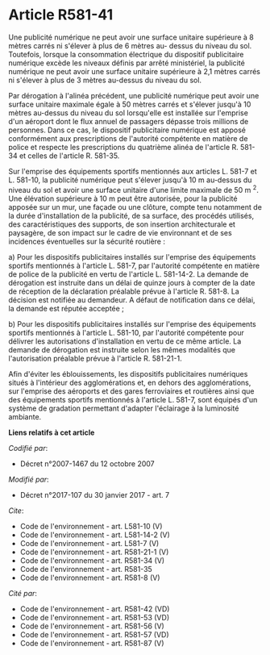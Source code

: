 # Article R581-41

Une publicité numérique ne peut avoir une surface unitaire supérieure à 8 mètres carrés ni s'élever à plus de 6 mètres au-
dessus du niveau du sol. Toutefois, lorsque la consommation électrique du dispositif publicitaire numérique excède les
niveaux définis par arrêté ministériel, la publicité numérique ne peut avoir une surface unitaire supérieure à 2,1 mètres
carrés ni s'élever à plus de 3 mètres au-dessus du niveau du sol. 

Par dérogation à l'alinéa précédent, une publicité numérique peut avoir une surface unitaire maximale égale à 50 mètres
carrés et s'élever jusqu'à 10 mètres au-dessus du niveau du sol lorsqu'elle est installée sur l'emprise d'un aéroport dont le
flux annuel de passagers dépasse trois millions de personnes. Dans ce cas, le dispositif publicitaire numérique est apposé
conformément aux prescriptions de l'autorité compétente en matière de police et respecte les prescriptions du quatrième
alinéa de l'article R. 581-34 et celles de l'article R. 581-35. 

Sur l'emprise des équipements sportifs mentionnés aux articles L. 581-7 et L. 581-10, la publicité numérique peut s'élever
jusqu'à 10 m au-dessus du niveau du sol et avoir une surface unitaire d'une limite maximale de 50 m 
  <sup>2</sup>. Une élévation supérieure à 10 m peut être autorisée, pour la publicité apposée sur un mur, une façade ou une
clôture, compte tenu notamment de la durée d'installation de la publicité, de sa surface, des procédés utilisés, des
caractéristiques des supports, de son insertion architecturale et paysagère, de son impact sur le cadre de vie environnant et
de ses incidences éventuelles sur la sécurité routière : 

a) Pour les dispositifs publicitaires installés sur l'emprise des équipements sportifs mentionnés à l'article L. 581-7, par
l'autorité compétente en matière de police de la publicité en vertu de l'article L. 581-14-2. La demande de dérogation est
instruite dans un délai de quinze jours à compter de la date de réception de la déclaration préalable prévue à l'article R.
581-8. La décision est notifiée au demandeur. A défaut de notification dans ce délai, la demande est réputée acceptée ; 

b) Pour les dispositifs publicitaires installés sur l'emprise des équipements sportifs mentionnés à l'article L. 581-10, par
l'autorité compétente pour délivrer les autorisations d'installation en vertu de ce même article. La demande de dérogation
est instruite selon les mêmes modalités que l'autorisation préalable prévue à l'article R. 581-21-1. 

Afin d'éviter les éblouissements, les dispositifs publicitaires numériques situés à l'intérieur des agglomérations et, en
dehors des agglomérations, sur l'emprise des aéroports et des gares ferroviaires et routières ainsi que des équipements
sportifs mentionnés à l'article L. 581-7, sont équipés d'un système de gradation permettant d'adapter l'éclairage à la
luminosité ambiante.

**Liens relatifs à cet article**

_Codifié par_:

  - Décret n°2007-1467 du 12 octobre 2007

_Modifié par_:

  - Décret n°2017-107 du 30 janvier 2017 - art. 7

_Cite_:

  - Code de l'environnement - art. L581-10 (V)
  - Code de l'environnement - art. L581-14-2 (V)
  - Code de l'environnement - art. L581-7 (V)
  - Code de l'environnement - art. R581-21-1 (V)
  - Code de l'environnement - art. R581-34 (V)
  - Code de l'environnement - art. R581-35
  - Code de l'environnement - art. R581-8 (V)

_Cité par_:

  - Code de l'environnement - art. R581-42 (VD)
  - Code de l'environnement - art. R581-53 (VD)
  - Code de l'environnement - art. R581-56 (V)
  - Code de l'environnement - art. R581-57 (VD)
  - Code de l'environnement - art. R581-87 (V)
